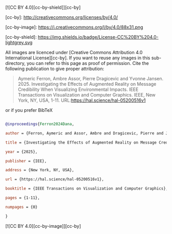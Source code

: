 \[!\[CC BY 4.0]\[cc-by-shield]]\[cc-by]



\[cc-by]: http://creativecommons.org/licenses/by/4.0/

\[cc-by-image]: https://i.creativecommons.org/l/by/4.0/88x31.png

\[cc-by-shield]: https://img.shields.io/badge/License-CC%20BY%204.0-lightgrey.svg



All images are licenced under \[Creative Commons Attribution 4.0 International License]\[cc-by]. If you want to reuse any images in this sub-directory, you can refer to this page as proof of permission. Cite the following publication to give proper attribution:



>Aymeric Ferron, Ambre Assor, Pierre Dragicevic and Yvonne Jansen. 2025. Investigating the Effects of Augmented Reality on Message Credibility When Visualizing Environmental Impacts.  IEEE Transactions on Visualization and Computer Graphics. IEEE, New York, NY, USA, 1-11. URL:https://hal.science/hal-05200516v1



or if you prefer BibTeX



```bibtex

@inproceedings{Ferron2024Dana,

author = {Ferron, Aymeric and Assor, Ambre and Dragicevic, Pierre and Jansen, Yvonne},

title = {Investigating the Effects of Augmented Reality on Message Credibility When Visualizing Environmental Impacts},

year = {2025},

publisher = {IEE},

address = {New York, NY, USA},

url = {https://hal.science/hal-05200516v1},

booktitle = {IEEE Transactions on Visualization and Computer Graphics},

pages = {1-11},

numpages = {0}

}

```



\[!\[CC BY 4.0]\[cc-by-image]]\[cc-by]

